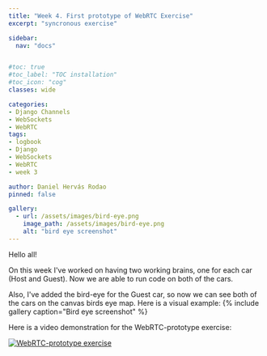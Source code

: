 ```yaml
---
title: "Week 4. First prototype of WebRTC Exercise"
excerpt: "syncronous exercise"

sidebar:
  nav: "docs"


#toc: true
#toc_label: "TOC installation"
#toc_icon: "cog"
classes: wide

categories:
- Django Channels
- WebSockets
- WebRTC
tags:
- logbook
- Django
- WebSockets
- WebRTC
- week 3

author: Daniel Hervás Rodao
pinned: false

gallery:
  - url: /assets/images/bird-eye.png
    image_path: /assets/images/bird-eye.png
    alt: "bird eye screenshot"
---
```


Hello all!

On this week I've worked on having two working brains, one for each car (Host and Guest). Now we are able to run code on both of the cars.

Also, I've added the bird-eye for the Guest car, so now we can see both of the cars on the canvas birds eye map. Here is a visual example:
{% include gallery caption="Bird eye screenshot" %}


Here is a video demonstration for the WebRTC-prototype exercise: 

[![WebRTC-prototype exercise](https://img.youtube.com/vi/oG6KbqC_fkY/0.jpg)](https://www.youtube.com/watch?v=oG6KbqC_fkY)
